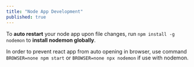 ```yaml
---
title: "Node App Development"
published: true
---
```


To **auto restart** your node app upon file changes, run `npm install -g nodemon` to **install nodemon globally**.

In order to prevent react app from auto opening in browser, use command `BROWSER=none npm start` or `BROWSER=none npx nodemon` if use with nodemon.
